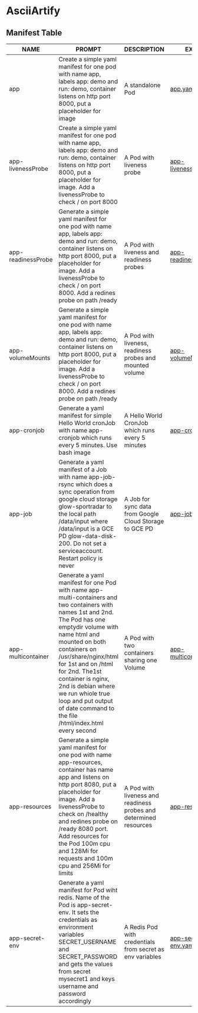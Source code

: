 # AsciiArtify

## Manifest Table

| NAME      | PROMPT                                | DESCRIPTION                |EXAMPLE              |
|-----------|---------------------------------------|----------------------------|---------------------|
| app       | Create a simple yaml manifest for one pod with name app, labels app: demo and run: demo, container listens on http port 8000, put a placeholder for image  | A standalone Pod     | [app.yaml](yaml/app.yaml)                    |
| app-livenessProbe       | Create a simple yaml manifest for one pod with name app, labels app: demo and run: demo, container listens on http port 8000, put a placeholder for image. Add a livenessProbe to check / on port 8000  | A Pod with liveness probe    | [app-livenessProbe.yaml](yaml/app-livenessProbe.yaml)                    |
| app-readinessProbe       | Generate a simple yaml manifest for one pod with name app, labels app: demo and run: demo, container listens on http port 8000, put a placeholder for image. Add a livenessProbe to check / on port 8000. Add a redines probe on path /ready  | A Pod with liveness and readiness probes    | [app-readinessProbe.yaml](yaml/app-readinessProbe.yaml)                    |
| app-volumeMounts       | Generate a simple yaml manifest for one pod with name app, labels app: demo and run: demo, container listens on http port 8000, put a placeholder for image. Add a livenessProbe to check / on port 8000. Add a redines probe on path /ready  | A Pod with liveness, readiness probes and mounted volume    | [app-volumeMounts.yaml](yaml/app-volumeMounts.yaml)                    |
| app-cronjob       | Generate a yaml manifest for simple Hello World cronJob with name app-cronjob which runs every 5 minutes. Use bash image  | A Hello World CronJob which runs every 5 minutes    | [app-cronjob.yaml](yaml/app-cronjob.yaml)                    |
| app-job       | Generate a yaml manifest of a Job with name app-job-rsync which does a sync operation from google cloud storage glow-sportradar to the local path /data/input where /data/input is a GCE PD glow-data-disk-200. Do not set a serviceaccount. Restart policy is never  | A Job for sync data from Google Cloud Storage to GCE PD    | [app-job.yaml](yaml/app-job.yaml)                    |
| app-multicontainer       | Generate a yaml manifest for one Pod with name app-multi-containers and two containers with names 1st and 2nd. The Pod has one emptydir volume with name html and mounted on both containers on /usr/share/nginx/html for 1st and on /html for 2nd. The1st container is nginx, 2nd is debian where we run whiole true loop and put output of date command to the file /html/index.html every second  | A Pod with two containers sharing one Volume    | [app-multicontainer.yaml](yaml/app-multicontainer.yaml)                    |
| app-resources       | Generate a simple yaml manifest for one pod with name app-resources, container has name app and listens on http port 8080, put a placeholder for image. Add a livenessProbe to check on /healthy and redines probe on /ready 8080 port. Add resources for the Pod 100m cpu and 128Mi for requests and 100m cpu and 256Mi for limits  | A Pod with liveness and readiness probes and determined resources    | [app-resources.yaml](yaml/app-resources.yaml)                    |
| app-secret-env       | Generate a yaml manifest for Pod wiht redis. Name of the Pod is app-secret-env. It sets the credentials as environment variables SECRET_USERNAME and SECRET_PASSWORD and gets the values from secret mysecret1 and keys username and password accordingly  | A Redis Pod with credentials from secret as env variables   | [app-secret-env.yaml](yaml/app-secret-env.yaml)                    |
